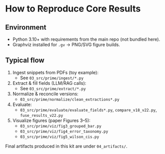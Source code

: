 # How to Reproduce Core Results

## Environment
- Python 3.10+ with requirements from the main repo (not bundled here).
- Graphviz installed for `.gv` → PNG/SVG figure builds.

## Typical flow
1) Ingest snippets from PDFs (toy example):
   - See `03_src/prime/ingest/*.py`
2) Extract & fill fields (LLM/RAG calls):
   - See `03_src/prime/extract/*.py`
3) Normalize & reconcile versions:
   - `03_src/prime/normalize/clean_extractions*.py`
4) Evaluate:
   - `03_src/prime/evaluate/evaluate_fields*.py`, `compare_v18_v22.py`, `fuse_results_v22.py`
5) Visualize figures (paper Figures 3–5):
   - `03_src/prime/viz/fig3_grouped_bar.py`
   - `03_src/prime/viz/fig4_error_taxonomy.py`
   - `03_src/prime/viz/fig5_wilson_cis.py`

Final artifacts produced in this kit are under `04_artifacts/`.
